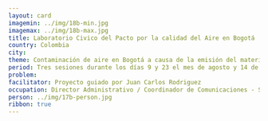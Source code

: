 ```yaml
---
layout: card
imagemin: ../img/18b-min.jpg
imagemax: ../img/18b-max.jpg
title: Laboratorio Civico del Pacto por la calidad del Aire en Bogotá
country: Colombia
city:
theme: Contaminación de aire en Bogotá a causa de la emisión del material particulado por uso de diesel en fuentes móviles y otros contaminantes que emiten fuentes fijas en la ciudad.
period: Tres sesiones durante los días 9 y 23 el mes de agosto y 14 de septiembre 2017
problem:
facilitator: Proyecto guiado por Juan Carlos Rodriguez
occupation: Director Administrativo / Coordinador de Comunicaciones - Seamos Democracia Digital / Combo 2600
person: ../img/17b-person.jpg
ribbon: true
---
```

